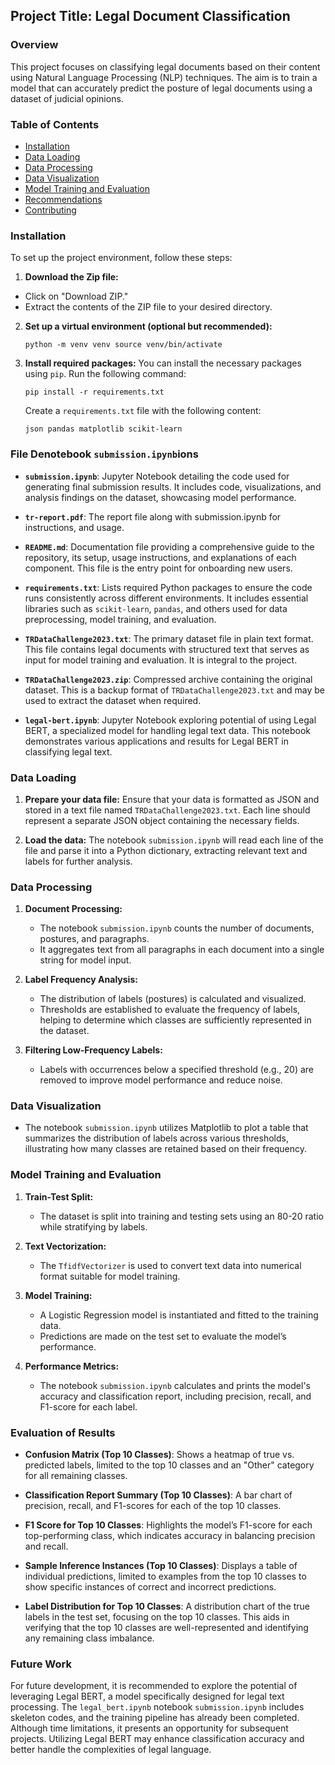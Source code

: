 
## Project Title: Legal Document Classification

### Overview

This project focuses on classifying legal documents based on their content using Natural Language Processing (NLP) techniques. The aim is to train a model that can accurately predict the posture of legal documents using a dataset of judicial opinions.

### Table of Contents

- [Installation](#installation)
- [Data Loading](#data-loading)
- [Data Processing](#data-processing)
- [Data Visualization](#data-visualization)
- [Model Training and Evaluation](#model-training-and-evaluation)
- [Recommendations](#recommendations)
- [Contributing](#contributing)

### Installation

To set up the project environment, follow these steps:

1.  **Download the Zip file:**
   - Click on "Download ZIP." 
   - Extract the contents of the ZIP file to your desired directory.

    
2. **Set up a virtual environment (optional but recommended):**
        
    ` python -m venv venv source venv/bin/activate `
    
3. **Install required packages:** You can install the necessary packages using `pip`. Run the following command:
    

    
    `pip install -r requirements.txt`
    
    Create a `requirements.txt` file with the following content:
    

    
    `json pandas matplotlib scikit-learn`
    

### File Denotebook `submission.ipynb`ions

 
- **`submission.ipynb`**: Jupyter Notebook detailing the code used for generating final submission results. It includes code, visualizations, and analysis findings on the dataset, showcasing model performance.
    
- **`tr-report.pdf`**: The report file along with submission.ipynb for instructions, and usage.
    
- **`README.md`**: Documentation file providing a comprehensive guide to the repository, its setup, usage instructions, and explanations of each component. This file is the entry point for onboarding new users.
    
- **`requirements.txt`**: Lists required Python packages to ensure the code runs consistently across different environments. It includes essential libraries such as `scikit-learn`, `pandas`, and others used for data preprocessing, model training, and evaluation.

- **`TRDataChallenge2023.txt`**: The primary dataset file in plain text format. This file contains legal documents with structured text that serves as input for model training and evaluation. It is integral to the project.
    
- **`TRDataChallenge2023.zip`**: Compressed archive containing the original dataset. This is a backup format of `TRDataChallenge2023.txt` and may be used to extract the dataset when required.

- **`legal-bert.ipynb`**: Jupyter Notebook exploring potential of using Legal BERT, a specialized model for handling legal text data. This notebook demonstrates various applications and results for Legal BERT in classifying legal text.

### Data Loading

1. **Prepare your data file:** Ensure that your data is formatted as JSON and stored in a text file named `TRDataChallenge2023.txt`. Each line should represent a separate JSON object containing the necessary fields.
    
2. **Load the data:** The notebook `submission.ipynb` will read each line of the file and parse it into a Python dictionary, extracting relevant text and labels for further analysis.
    

### Data Processing

1. **Document Processing:**
    
    - The notebook `submission.ipynb` counts the number of documents, postures, and paragraphs.
    - It aggregates text from all paragraphs in each document into a single string for model input.
2. **Label Frequency Analysis:**
    
    - The distribution of labels (postures) is calculated and visualized.
    - Thresholds are established to evaluate the frequency of labels, helping to determine which classes are sufficiently represented in the dataset.
3. **Filtering Low-Frequency Labels:**
    
    - Labels with occurrences below a specified threshold (e.g., 20) are removed to improve model performance and reduce noise.

### Data Visualization

- The notebook `submission.ipynb` utilizes Matplotlib to plot a table that summarizes the distribution of labels across various thresholds, illustrating how many classes are retained based on their frequency.

### Model Training and Evaluation

1. **Train-Test Split:**
    
    - The dataset is split into training and testing sets using an 80-20 ratio while stratifying by labels.
2. **Text Vectorization:**
    
    - The `TfidfVectorizer` is used to convert text data into numerical format suitable for model training.
3. **Model Training:**
    
    - A Logistic Regression model is instantiated and fitted to the training data.
    - Predictions are made on the test set to evaluate the model’s performance.
4. **Performance Metrics:**
    
    - The notebook `submission.ipynb` calculates and prints the model's accuracy and classification report, including precision, recall, and F1-score for each label.

### Evaluation of Results


- **Confusion Matrix (Top 10 Classes)**: Shows a heatmap of true vs. predicted labels, limited to the top 10 classes and an "Other" category for all remaining classes.
    
- **Classification Report Summary (Top 10 Classes)**: A bar chart of precision, recall, and F1-scores for each of the top 10 classes.
    
- **F1 Score for Top 10 Classes**: Highlights the model’s F1-score for each top-performing class, which indicates accuracy in balancing precision and recall.
    
- **Sample Inference Instances (Top 10 Classes)**: Displays a table of individual predictions, limited to examples from the top 10 classes to show specific instances of correct and incorrect predictions.
    
- **Label Distribution for Top 10 Classes**: A distribution chart of the true labels in the test set, focusing on the top 10 classes. This aids in verifying that the top 10 classes are well-represented and identifying any remaining class imbalance.

### Future Work

For future development, it is recommended to explore the potential of leveraging Legal BERT, a model specifically designed for legal text processing. The `legal_bert.ipynb` notebook `submission.ipynb` includes skeleton codes, and the training pipeline has already been completed. Although time limitations, it presents an opportunity for subsequent projects. Utilizing Legal BERT may enhance classification accuracy and better handle the complexities of legal language.
